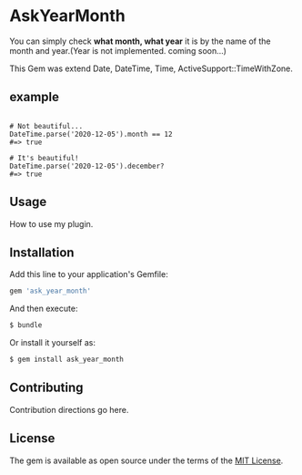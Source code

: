 # AskYearMonth
You can simply check **what month, what year** it is by the name of the month and year.(Year is not implemented. coming soon...)

This Gem was extend Date, DateTime, Time, ActiveSupport::TimeWithZone.

## example

```

# Not beautiful...
DateTime.parse('2020-12-05').month == 12
#=> true

# It's beautiful!
DateTime.parse('2020-12-05').december?
#=> true

```

## Usage
How to use my plugin.

## Installation
Add this line to your application's Gemfile:

```ruby
gem 'ask_year_month'
```

And then execute:
```bash
$ bundle
```

Or install it yourself as:
```bash
$ gem install ask_year_month
```

## Contributing
Contribution directions go here.

## License
The gem is available as open source under the terms of the [MIT License](https://opensource.org/licenses/MIT).
